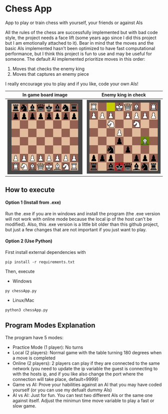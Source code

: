 # Chess App
App to play or train chess with yourself, your friends or against AIs

All the rules of the chess are successfully implemented but with bad code style, the project needs a face lift (some years ago since I did this project but I am emotionally attached to it). Bear in mind that the moves and the basic AIs implemented hasn't been optimized to have fast computational performance, but I think this project is fun to use and may be useful for someone. The default AI implemented prioritize moves in this order:
1. Moves that checks the enemy king
2. Moves that captures an enemy piece

I really encourage you to play and if you like, code your own AIs!

In game board image            |  Enemy king in check
:-------------------------:|:-------------------------:
![Board Image](/assets/board.png) | ![Check Image](/assets/check.png) 

## How to execute

#### Option 1 (Install from .exe)
Run the .exe if you are in windows and install the program (the .exe version will not work with online mode because the local ip of the host can't be modified). Also, this .exe version is a little bit older than this github project, but just a few changes that are not important if you just want to play.
#### Option 2 (Use Python)
First install external dependencies with
```
pip install -r requirements.txt
```
Then, execute
- Windows
```
py chessApp.py
```
- Linux/Mac
```
python3 chessApp.py
```
## Program Modes Explanation
The program have 5 modes:
- Practice Mode (1 player): No turns
- Local (2 players): Normal game with the table turning 180 degrees when a move is completed
- Online (2 players): 2 players can play if they are connected to the same network (you need to update the ip variable the guest is connecting to with the hosts ip, and if you like also change the port where the connection will take place, default=9999)
- Game vs AI: Prove your habilities against an AI that you may have coded yourself (or you can use my defualt dummy AIs)
- AI vs AI: Just for fun. You can test two different AIs or the same one against itself. Adjust the minimun time move variable to play a fast or slow game.




